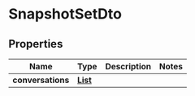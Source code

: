 
# SnapshotSetDto

## Properties

Name | Type | Description | Notes
------------ | ------------- | ------------- | -------------
**conversations** | [**List<ConversationSnapshotDto>**](ConversationSnapshotDto.md) |  | 



